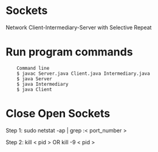 # Sockets
Network Client-Intermediary-Server with Selective Repeat

# Run program commands 

```
 	Command line
    $ javac Server.java Client.java Intermediary.java	
    $ java Server 
    $ java Intermediary
    $ java Client
```


# Close Open Sockets

Step 1: sudo netstat -ap | grep :< port_number >

Step 2: kill  < pid > 
		OR 
		kill -9 < pid >
